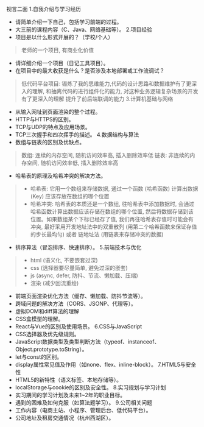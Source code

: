 视言二面
1.自我介绍与学习经历
- 请简单介绍一下自己，包括学习前端的过程。
- 大三前的课程内容（C、Java、网络基础等）。
  2.项目经验
- 项目是以什么形式开展的？（学校/个人）
 > 老师的一个项目, 有商业化价值
- 请详细介绍一个项目（日记工具项目）。
- 在项目中的最大收获是什么？是否涉及本地部署或工作流调试？
 > 低代码平台项目: 锻炼了我的思维能力,代码的设计思路和数据维护有了更深入的理解, 和抽离代码的进行组件化的能力, 对这种业务逻辑复杂场景的开发有了更深入的理解
 > 提升了前后端联调的能力
  3.计算机基础与网络
- 从输入网址到页面渲染的整个过程。
- HTTP与HTTPS的区别。
- TCP与UDP的特点及应用场景。
- TCP三次握手和四次挥手的描述。
  4.数据结构与算法
- 数组与链表的区别及优缺点。
 > 数组: 连续的内存空间, 随机访问效率高, 插入删除效率低
 > 链表: 非连续的内存空间, 随机访问效率低, 插入删除效率高
- 哈希表的原理及哈希冲突的解决方法。
 > - 哈希表: 它用一个数组来存储数据, 通过一个函数 (哈希函数) 计算出数据 (Key) 应该存放在数组的哪个位置
 > - 哈希冲突: 哈希表的本质还是一个数组, 往哈希表中添加数据时, 会通过哈希函数计算出数据应该存储在数组的哪个位置, 然后将数据存储到该位置。如果数组某个下标已经存了值, 我们再往哈希表存值时可能会有冲突, 最好采用开发地址法中的双重散列 (用第二个哈希函数来保证存值的步长最均匀) 或者 链地址法 (用链表来存储冲突的数据)
- 排序算法（冒泡排序、快速排序）。
  5.前端技术与优化
 > - html (语义化, 不要嵌套过深)
 > - css (选择器要尽量简单, 避免过深的嵌套)
 > - js (async, defer, 防抖、节流、懒加载、压缩)
 > - 渲染 (减少回流重绘)

- 前端页面渲染优化方法（缓存、懒加载、防抖节流等）。
- 跨域问题的解决方法（CORS、JSONP、代理等）。
- 虚拟DOM和diff算法的理解
- CSS盒模型的理解。
- React与Vue的区别及使用场景。
  6.CSS与JavaScript
- CSS选择器及优先级规则。
- JavaScript数据类型及类型判断方法（typeof、instanceof、Object.prototype.toString）。
- let与const的区别。
- display属性常见值及作用（如none、flex、inline-block）。
  7.HTML5与安全性
- HTML5的新特性（语义标签、本地存储等）。
- localStorage与cookie的区别及安全性。
  8.实习规划与学习计划
- 实习期间的学习计划及未来1~2年的职业目标。
- 遇到的困难及如何克服（如算法题学习）。
  9.公司相关问题
- 工作内容（电商主站、小程序、管理后台、低代码平台）。
- 公司地址及租房交通情况（杭州西湖区）。
